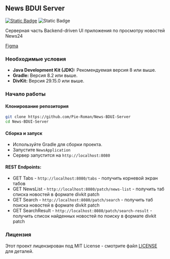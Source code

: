 ## News BDUI Server

[![Static Badge](https://img.shields.io/badge/divkit-orange)](https://github.com/divkit/divkit) ![Static Badge](https://img.shields.io/badge/spring-green)

Серверная часть Backend-driven UI приложения по просмотру новостей News24

[Figma](https://www.figma.com/design/syzUlOab6zEarNDqGbXfCh/Simple-News-UI-Kit-|-Developer-Practice-Kit-|-iPhone-13-(Community)?node-id=0-1&t=qkKZcpD4pt70r0BE-0)

### Необходимые условия

- **Java Development Kit (JDK):** Рекомендуемая версия 8 или выше.
- **Gradle:** Версия 8.2 или выше.
- **DivKit:** Версия 29.15.0 или выше.

### Начало работы

#### Клонирование репозитория

```sh
git clone https://github.com/Pie-Roman/News-BDUI-Server
cd News-BDUI-Server
```

#### Сборка и запуск

- Используйте Gradle для сборки проекта.
- Запустите `NewsApplication`
- Сервер запустится на `http://localhost:8080`

#### REST Endpoints:
- GET Tabs - `http://localhost:8080/tabs` - получить корневой экран табов
- GET NewsList - `http://localhost:8080/patch/news-list` - получить таб списка новостей в формате divkit patch
- GET Search - `http://localhost:8080/patch/search` - получить таб поиска новостей в формате divkit patch
- GET SearchResult - `http://localhost:8080/patch/search-result` - получить список найденных новостей по поиску в формате divkit patch

### Лицензия

Этот проект лицензирован под MIT License - смотрите файл [LICENSE](LICENSE) для деталей.